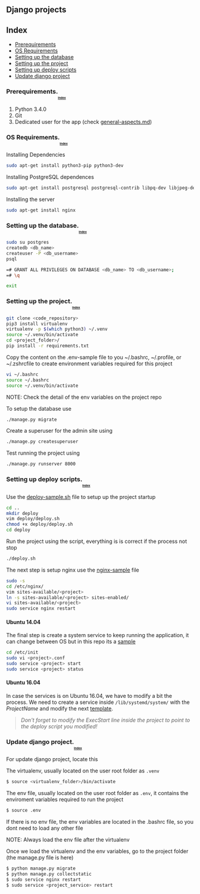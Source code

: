 Django projects
------

## Index<a name="index"></a>

* [Prerequirements](#pre-requirements)
* [OS Requirements](#os-requirements)
* [Setting up the database](#database-setup)
* [Setting up the project](#project-setup)
* [Setting up deploy scripts](#scripts-setup)
* [Update django project](#update-django-project)


### Prerequirements.<a name="pre-requirements"></a><sub><sub><sub><sub>[Index](#index)</sub></sub></sub></sub>

1. Python 3.4.0
2. Git
3. Dedicated user for the app (check [general-aspects.md](https://github.com/BlickLabs/devops/blob/master/README.md#general-aspects))

### OS Requirements.<a name="os-requirements"></a><sub><sub><sub><sub>[Index](#index)</sub></sub></sub></sub>

Installing Dependencies

```bash
sudo apt-get install python3-pip python3-dev
```

Installing PostgreSQL dependences

```bash
sudo apt-get install postgresql postgresql-contrib libpq-dev libjpeg-dev
```

Installing the server

```bash
sudo apt-get install nginx
```

### Setting up the database.<a name="database-setup"></a><sub><sub><sub><sub>[Index](#index)</sub></sub></sub></sub>

```bash
sudo su postgres
createdb <db_name>
createuser -P <db_username>
psql

=# GRANT ALL PRIVILEGES ON DATABASE <db_name> TO <db_username>;
=# \q

exit
```

### Setting up the project.<a name="project-setup"></a><sub><sub><sub><sub>[Index](#index)</sub></sub></sub></sub>

```bash
git clone <code_repository>
pip3 install virtualenv
virtualenv -p $(which python3) ~/.venv
source ~/.venv/bin/activate
cd <project_folder>/
pip install -r requirements.txt
```

Copy the content on the .env-sample file to you ~/.bashrc, ~/.profile, or ~/.zshrcfile to create environment variables required for this project

```bash
vi ~/.bashrc
source ~/.bashrc
source ~/.venv/bin/activate
```
NOTE: Check the detail of the env variables on the project repo

To setup the database use 

```bash
./manage.py migrate
```

Create a superuser for the admin site using

```bash
./manage.py createsuperuser
```

Test running the project using

```bash
./manage.py runserver 8000
```

### Setting up deploy scripts.<a name="scripts-setup"></a><sub><sub><sub><sub>[Index](#index)</sub></sub></sub></sub>

Use the [deploy-sample.sh](https://github.com/BlickLabs/DevOps/blob/master/resources/deploy-sample.sh) file to setup 
up the project startup

```bash
cd ..
mkdir deploy
vim deploy/deploy.sh
chmod +x deploy/deploy.sh
cd deploy
```

Run the project using the script, everything is is correct if the process not stop

```bash
./deploy.sh
```

The next step is setup nginx use the [nginx-sample](https://github.com/BlickLabs/DevOps/blob/master/resources/nginx-sample) file

```bash
sudo -s
cd /etc/nginx/
vim sites-available/<project>
ln -s sites-available/<project> sites-enabled/
vi sites-available/<project>
sudo service nginx restart
```

#### Ubuntu 14.04

The final step is create a system service to keep running the application, it can change between OS but in this repo its a 
[sample](https://github.com/BlickLabs/DevOps/blob/master/resources/service_sample.conf)

```bash
cd /etc/init
sudo vi <project>.conf
sudo service <project> start
sudo service <project> status
```

#### Ubuntu 16.04

In case the services is on Ubuntu 16.04, we have to modify a bit the process. 
We need to create a service inside `/lib/systemd/system/` with the *ProjectName* and 
modify the next [template](https://github.com/BlickLabs/DevOps/blob/master/resources/projectService.service).

> *Don't forget to modify the ExecStart line inside the project to point to the deploy script you modified!*

### Update django project.<a name="update-django-project"></a><sub><sub><sub><sub>[Index](#index)</sub></sub></sub></sub>


For update django project, locate this

The virtualenv, usually located on the user root folder as ``` .venv ```

```bash
$ source <virtualenv_folder>/bin/activate
```

The env file, usually located on the user root folder as ``` .env ```, it contains the enviroment variables required to 
run the project

```bash
$ source .env
```

If there is no env file, the env variables are located in the .bashrc file, so you dont need to load any other file

NOTE: Always load the env file after the virtualenv

Once we load the virtualenv and the env variables, go to the project folder (the manage.py file is here)

```bash
$ python manage.py migrate
$ python manage.py collectstatic
$ sudo service nginx restart
$ sudo service <project_service> restart
```